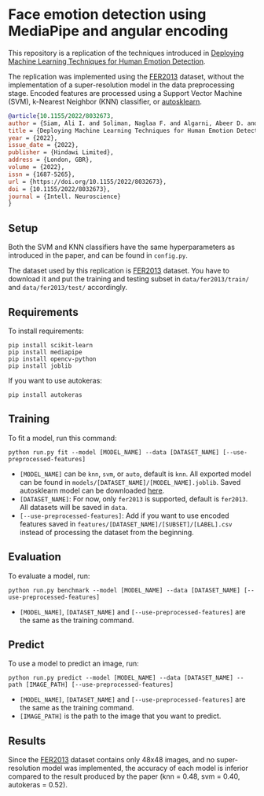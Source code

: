 # Face emotion detection using MediaPipe and angular encoding

This repository is a replication of the techniques introduced in [Deploying Machine Learning Techniques for Human Emotion Detection](https://www.ncbi.nlm.nih.gov/pmc/articles/PMC8828335/).

The replication was implemented using the [FER2013](https://www.kaggle.com/c/challenges-in-representation-learning-facial-expression-recognition-challenge/data?select=fer2013.tar.gz) dataset, without the implementation of a super-resolution model in the data preprocessing stage. Encoded features are processed using a Support Vector Machine (SVM), k-Nearest Neighbor (KNN) classifier, or [autosklearn](https://automl.github.io/auto-sklearn/master/).

```bibtex
@article{10.1155/2022/8032673,
author = {Siam, Ali I. and Soliman, Naglaa F. and Algarni, Abeer D. and Abd El-Samie, Fathi E. and Sedik, Ahmed and Ding, Bai Yuan},
title = {Deploying Machine Learning Techniques for Human Emotion Detection},
year = {2022},
issue_date = {2022},
publisher = {Hindawi Limited},
address = {London, GBR},
volume = {2022},
issn = {1687-5265},
url = {https://doi.org/10.1155/2022/8032673},
doi = {10.1155/2022/8032673},
journal = {Intell. Neuroscience}
}
```

## Setup

Both the SVM and KNN classifiers have the same hyperparameters as introduced in the paper, and can be found in `config.py`.

The dataset used by this replication is [FER2013](https://www.kaggle.com/c/challenges-in-representation-learning-facial-expression-recognition-challenge/data?select=fer2013.tar.gz) dataset. You have to download it and put the training and testing subset in `data/fer2013/train/` and `data/fer2013/test/` accordingly.

## Requirements

To install requirements:

```setup
pip install scikit-learn
pip install mediapipe
pip install opencv-python
pip install joblib
```

If you want to use autokeras:

```setup
pip install autokeras
```

## Training

To fit a model, run this command:

```train
python run.py fit --model [MODEL_NAME] --data [DATASET_NAME] [--use-preprocessed-features]
```

- `[MODEL_NAME]` can be `knn`, `svm`, or `auto`, default is `knn`. All exported model can be found in `models/[DATASET_NAME]/[MODEL_NAME].joblib`. Saved autosklearn model can be downloaded [here](https://drive.google.com/file/d/1bZTUxfSiOE0ReaQDBHkKm1WfhetKXGPy/view?usp=sharing).
- `[DATASET_NAME]`: For now, only `fer2013` is supported, default is `fer2013`. All datasets will be saved in `data`.
- `[--use-preprocessed-features]`: Add if you want to use encoded features saved in `features/[DATASET_NAME]/[SUBSET]/[LABEL].csv` instead of processing the dataset from the beginning.

## Evaluation

To evaluate a model, run:

```eval
python run.py benchmark --model [MODEL_NAME] --data [DATASET_NAME] [--use-preprocessed-features]
```

- `[MODEL_NAME]`, `[DATASET_NAME]` and `[--use-preprocessed-features]` are the same as the training command.

## Predict

To use a model to predict an image, run:

```predict
python run.py predict --model [MODEL_NAME] --data [DATASET_NAME] --path [IMAGE_PATH] [--use-preprocessed-features]
```

- `[MODEL_NAME]`, `[DATASET_NAME]` and `[--use-preprocessed-features]` are the same as the training command.
- `[IMAGE_PATH]` is the path to the image that you want to predict.

## Results

Since the [FER2013](https://www.kaggle.com/c/challenges-in-representation-learning-facial-expression-recognition-challenge/data?select=fer2013.tar.gz) dataset contains only 48x48 images, and no super-resolution model was implemented, the accuracy of each model is inferior compared to the result produced by the paper (knn = 0.48, svm = 0.40, autokeras = 0.52).
